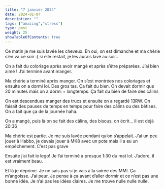 ```yaml
---
title: "7 janvier 2024"
date: 2024-01-07
description: ""
tags: ["amazing","stress"]
type: post
weight: 25
showTableOfContents: true
---
```


Ce matin je me suis lavée les cheveux. Eh oui, on est dimanche et ma chérie s’en va ce soir :( si elle restait, je les aurais lavé au soir… 

On a fait du coloriage après avoir mangé et après s’être préparées. J’ai bien aimé ! J’ai terminé avant manger. 

Ma chérie a terminé après manger. On s’est montrées nos coloriages et ensuite on a dormi lol. Des gros tas. Ça fait du bien. On devait dormir que 20 minutes mais on a dormi + longtemps. Ça fait du bien de faire des câlins 

On est descendues manger des trucs et ensuite on a regardé 13RW. On faisait des pauses de temps en temps pour faire des câlins ou des bêtises. On a fait que ça de la journée haha. 

On a mangé, puis là on se fait des câlins, des bisous, on écrit… il est déjà 20:36

Ma chérie est partie. Je me suis lavée pendant qu’on s’appelait. J’ai un peu jouer à Habbo, je devais jouer à MK8 avec un pote mais il a eu un empêchement. C’est pas grave 

Ensuite j’ai fait le lego! Je l’ai terminé à presque 1:30 du mat lol. J’adore, il est vraiment beau. 

Et là je déprime. Je ne sais pas si je vais à la soirée des MMI. Ça m’angoisse. J’ai peur. Je pense à ça avant d’aller dormir et ce n’est pas une bonne idée. Je n’ai pas les idées claires. Je me trouve nulle nulle nulle.
